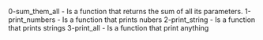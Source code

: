 0-sum_them_all - Is a function that returns the sum of all its parameters.
1-print_numbers - Is a function that prints nubers
2-print_string - Is a function that prints strings
3-print_all - Is a function that print anything
